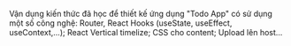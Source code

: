 Vận dụng kiến thức đã học để thiết kế ứng dụng "Todo App" có sử dụng một số công nghệ: Router, React Hooks (useState, useEffect, useContext,...); React Vertical timelize; CSS cho content; Upload lên host...
